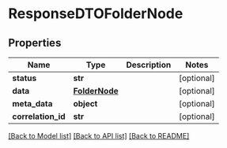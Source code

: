 # ResponseDTOFolderNode

## Properties
Name | Type | Description | Notes
------------ | ------------- | ------------- | -------------
**status** | **str** |  | [optional] 
**data** | [**FolderNode**](FolderNode.md) |  | [optional] 
**meta_data** | **object** |  | [optional] 
**correlation_id** | **str** |  | [optional] 

[[Back to Model list]](../README.md#documentation-for-models) [[Back to API list]](../README.md#documentation-for-api-endpoints) [[Back to README]](../README.md)

